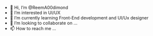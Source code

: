 - 👋 Hi, I’m @ReemA00dimond
- 👀 I’m interested in UI/UX
- 🌱 I’m currently learning Front-End development and UI/Ux designer
- 💞️ I’m looking to collaborate on ...
- 📫 How to reach me ...

<!---
ReemA00dimond/ReemA00dimond is a ✨ special ✨ repository because its `README.md` (this file) appears on your GitHub profile.
You can click the Preview link to take a look at your changes.
--->
